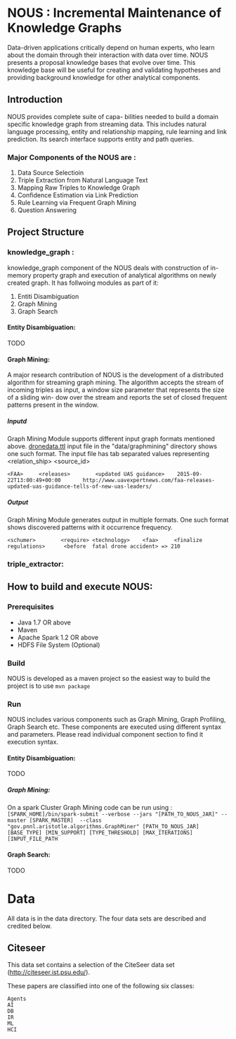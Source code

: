 # NOUS : Incremental Maintenance of Knowledge Graphs
Data-driven applications critically depend on human experts,
who learn about the domain through their interaction with data
over time. NOUS presents a proposal knowledge bases that evolve over time. This
knowledge base will be useful for creating and validating
hypotheses and providing background knowledge for other analytical components.

## Introduction	
NOUS provides complete suite of capa- bilities needed to build a domain specific knowledge graph from streaming data. This includes natural language processing, entity and relationship mapping, rule learning and link prediction. Its search interface supports entity and path queries.

### Major Components of the NOUS are :

1. Data Source Selectioin
2. Triple Extraction from Natural Language Text
3. Mapping Raw Triples to Knowledge Graph
4. Confidence Estimation via Link Prediction
5. Rule Learning via Frequent Graph Mining
6. Question Answering

## Project Structure

### knowledge_graph : 
knowledge_graph component of the NOUS deals with construction of in-memory property graph and execution of analytical algorithms on newly created graph. It has follwoing modules as part of it:
1. Entiti Disambiguation
2. Graph Mining
3. Graph Search

#### Entity Disambiguation: 

TODO

#### Graph Mining:
A major research contribution of NOUS is the development of a distributed algorithm for streaming graph mining. The algorithm accepts the stream of incoming triples as input, a window size parameter that represents the size of a sliding win- dow over the stream and reports the set of closed frequent patterns present in the window. 

##### Inputd
Graph Mining Module supports different input graph formats mentioned above. [dronedata.ttl](https://github.com/streaming-graphs/NOUS/blob/master/data/graphmining/dronedata.ttl) input file in the "data/graphmining" directory shows one such format. The input file has tab separated values representing <subject> <relation_ship> <object> <timestamp> <source_id>

`<FAA>     <releases>        <updated UAS guidance>    2015-09-22T13:00:49+00:00       http://www.uavexpertnews.com/faa-releases-updated-uas-guidance-tells-of-new-uas-leaders/`

##### Output

Graph Mining Module generates output in multiple formats. One such format shows discovered patterns with it occurrence frequency.

`<schumer>        <require> <technology>    <faa>     <finalize regulations>      <before  fatal drone accident> => 210`


### triple_extractor:

## How to build and execute NOUS:
### Prerequisites
* Java 1.7 OR above
* Maven
* Apache Spark 1.2 OR above
* HDFS File System (Optional)

### Build
NOUS is developed as a maven project so the easiest way to build the project is to use `mvn package`
### Run
NOUS includes various components such as Graph Mining, Graph Profiling, Graph Search etc.
These components are executed using different syntax and parameters. Please read individual component section to find it execution syntax.

#### Entity Disambiguation: 

TODO

##### Graph Mining:
On a spark Cluster Graph Mining code can be run using :
`[SPARK_HOME]/bin/spark-submit --verbose --jars "[PATH_TO_NOUS_JAR]" --master [SPARK_MASTER]  --class "gov.pnnl.aristotle.algorithms.GraphMiner" [PATH_TO_NOUS_JAR]  [BASE_TYPE] [MIN_SUPPORT] [TYPE_THRESHOLD] [MAX_ITERATIONS] [INPUT_FILE_PATH `


#### Graph Search:

TODO

Data
====
All data is in the data directory. The four data sets are described and credited below.

Citeseer
--------
This data set contains a selection of the CiteSeer data set (http://citeseer.ist.psu.edu/).

These papers are classified into one of the following six classes:

	Agents
	AI
	DB
	IR
	ML
	HCI
